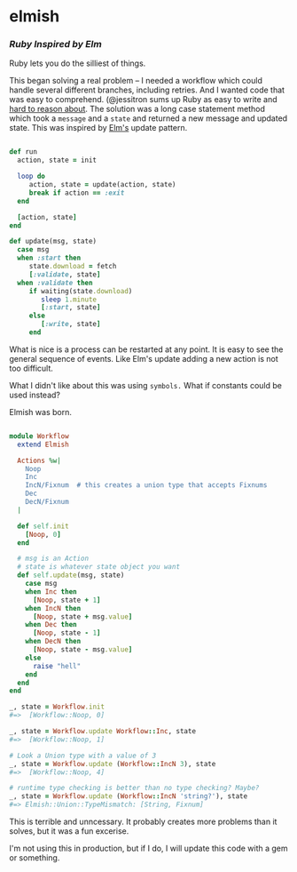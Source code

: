# elmish
### _Ruby Inspired by Elm_

Ruby lets you do the silliest of things.

This began solving a real problem – I needed a workflow which could handle several different branches, including retries.  And I wanted code that was easy to comprehend. (@jessitron sums up Ruby as easy to write and [hard to reason about](https://www.youtube.com/watch?v=jJ4e6cIBgYM). The solution was a long case statement method which took a `message` and a `state` and returned a new message and updated state.  This was inspired by [Elm's](http://elm-lang.org) update pattern.

```ruby

def run
  action, state = init

  loop do
     action, state = update(action, state)
     break if action == :exit
  end

  [action, state]
end

def update(msg, state)
  case msg
  when :start then
     state.download = fetch
     [:validate, state]
  when :validate then
     if waiting(state.download) 
        sleep 1.minute
        [:start, state]
     else
        [:write, state]
     end
```

What is nice is a process can be restarted at any point.  It is easy to see the general sequence of events. Like Elm's update adding a new action is not too difficult.

What I didn't like about this was using `symbols.`  What if constants could be used instead?  

Elmish was born.

```ruby

module Workflow
  extend Elmish

  Actions %w|
    Noop
    Inc
    IncN/Fixnum  # this creates a union type that accepts Fixnums
    Dec
    DecN/Fixnum
  |

  def self.init
    [Noop, 0]
  end

  # msg is an Action
  # state is whatever state object you want
  def self.update(msg, state)
    case msg
    when Inc then
      [Noop, state + 1]
    when IncN then
      [Noop, state + msg.value]
    when Dec then
      [Noop, state - 1]
    when DecN then
      [Noop, state - msg.value]
    else
      raise "hell"
    end
  end
end

_, state = Workflow.init
#=>  [Workflow::Noop, 0]

_, state = Workflow.update Workflow::Inc, state
#=>  [Workflow::Noop, 1]

# Look a Union type with a value of 3
_, state = Workflow.update (Workflow::IncN 3), state
#=>  [Workflow::Noop, 4]

# runtime type checking is better than no type checking? Maybe? 
_, state = Workflow.update (Workflow::IncN 'string?'), state
#=> Elmish::Union::TypeMismatch: [String, Fixnum]

```

This is terrible and unncessary. It probably creates more problems than it solves, but it was a fun excerise.

I'm not using this in production, but if I do, I will update this code with a gem or something.
